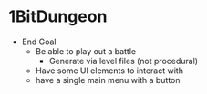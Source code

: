 # 1BitDungeon
- End Goal
    + Be able to play out a battle
        - Generate via level files (not procedural)
    + Have some UI elements to interact with
    + have a single main menu with a button

